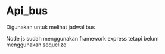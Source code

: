 # Api_bus
Digunakan untuk melihat jadwal bus

Node js sudah menggunakan framework express tetapi belum menggunakan sequelize
